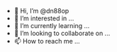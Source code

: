 - 👋 Hi, I’m @dn88op
- 👀 I’m interested in ...
- 🌱 I’m currently learning ...
- 💞️ I’m looking to collaborate on ...
- 📫 How to reach me ...

<!---
dn88op/dn88op is a ✨ special ✨ repository because its `README.md` (this file) appears on your GitHub profile.
You can click the Preview link to take a look at your changes.
--->
